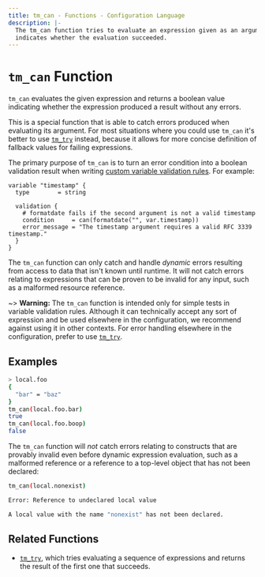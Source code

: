 ```yaml
---
title: tm_can - Functions - Configuration Language
description: |-
  The tm_can function tries to evaluate an expression given as an argument and
  indicates whether the evaluation succeeded.
---
```


# `tm_can` Function

`tm_can` evaluates the given expression and returns a boolean value indicating
whether the expression produced a result without any errors.

This is a special function that is able to catch errors produced when evaluating
its argument. For most situations where you could use `tm_can` it's better to use
[`tm_try`](./tm_try.md) instead, because it allows for more concise definition of
fallback values for failing expressions.

The primary purpose of `tm_can` is to turn an error condition into a boolean
validation result when writing
[custom variable validation rules](https://developer.hashicorp.com/terraform/language/values/variables#custom-validation-rules).
For example:

```hcl
variable "timestamp" {
  type        = string

  validation {
    # formatdate fails if the second argument is not a valid timestamp
    condition     = can(formatdate("", var.timestamp))
    error_message = "The timestamp argument requires a valid RFC 3339 timestamp."
  }
}
```

The `tm_can` function can only catch and handle _dynamic_ errors resulting from
access to data that isn't known until runtime. It will not catch errors
relating to expressions that can be proven to be invalid for any input, such
as a malformed resource reference.

~> **Warning:** The `tm_can` function is intended only for simple tests in
variable validation rules. Although it can technically accept any sort of
expression and be used elsewhere in the configuration, we recommend against
using it in other contexts. For error handling elsewhere in the configuration,
prefer to use [`tm_try`](./tm_try.md).

## Examples

```sh
> local.foo
{
  "bar" = "baz"
}
tm_can(local.foo.bar)
true
tm_can(local.foo.boop)
false
```

The `tm_can` function will _not_ catch errors relating to constructs that are
provably invalid even before dynamic expression evaluation, such as a malformed
reference or a reference to a top-level object that has not been declared:

```sh
tm_can(local.nonexist)

Error: Reference to undeclared local value

A local value with the name "nonexist" has not been declared.
```

## Related Functions

* [`tm_try`](./tm_try.md), which tries evaluating a sequence of expressions and
  returns the result of the first one that succeeds.
